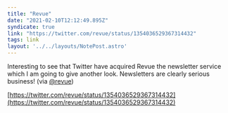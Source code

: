```yaml
---
title: "Revue"
date: "2021-02-10T12:12:49.895Z"
syndicate: true
link: "https://twitter.com/revue/status/1354036529367314432"
tags: link
layout: '../../layouts/NotePost.astro'
---
```


Interesting to see that Twitter have acquired Revue the newsletter service which I am going to give another look. Newsletters are clearly serious business! (via [@revue](https://twitter.com/revue))

[https://twitter.com/revue/status/1354036529367314432](https://twitter.com/revue/status/1354036529367314432)